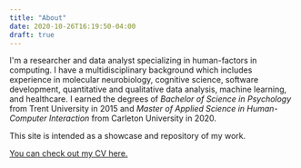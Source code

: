 ```yaml
---
title: "About"
date: 2020-10-26T16:19:50-04:00
draft: true
---
```



I'm a researcher and data analyst specializing in human-factors in computing.
I have a multidisciplinary background which includes experience in molecular
neurobiology, cognitive science, software development, quantitative and
qualitative data analysis, machine learning, and healthcare. I earned the
degrees of *Bachelor of Science in Psychology* from Trent University in 2015 and
*Master of Applied Science in Human-Computer Interaction* from Carleton
University in 2020.

This site is intended as a showcase and repository of my work.

[You can check out my CV here.](/cv.pdf)
